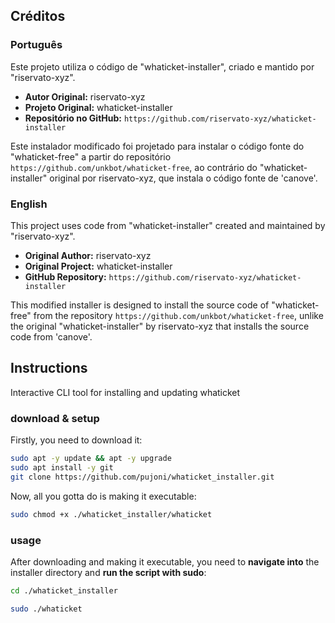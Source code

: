 ## Créditos

### Português
Este projeto utiliza o código de "whaticket-installer", criado e mantido por "riservato-xyz".

- **Autor Original:** riservato-xyz
- **Projeto Original:** whaticket-installer
- **Repositório no GitHub:** `https://github.com/riservato-xyz/whaticket-installer`

Este instalador modificado foi projetado para instalar o código fonte do "whaticket-free" a partir do repositório `https://github.com/unkbot/whaticket-free`, ao contrário do "whaticket-installer" original por riservato-xyz, que instala o código fonte de 'canove'.

### English
This project uses code from "whaticket-installer" created and maintained by "riservato-xyz".

- **Original Author:** riservato-xyz
- **Original Project:** whaticket-installer
- **GitHub Repository:** `https://github.com/riservato-xyz/whaticket-installer`

This modified installer is designed to install the source code of "whaticket-free" from the repository `https://github.com/unkbot/whaticket-free`, unlike the original "whaticket-installer" by riservato-xyz that installs the source code from 'canove'.

## Instructions
Interactive CLI tool for installing and updating whaticket

### download & setup

Firstly, you need to download it:


```bash
sudo apt -y update && apt -y upgrade
sudo apt install -y git
git clone https://github.com/pujoni/whaticket_installer.git
```

Now, all you gotta do is making it executable:

```bash
sudo chmod +x ./whaticket_installer/whaticket
```

### usage

After downloading and making it executable, you need to **navigate into** the installer directory and **run the script with sudo**:

```bash
cd ./whaticket_installer
```

```bash
sudo ./whaticket
```
